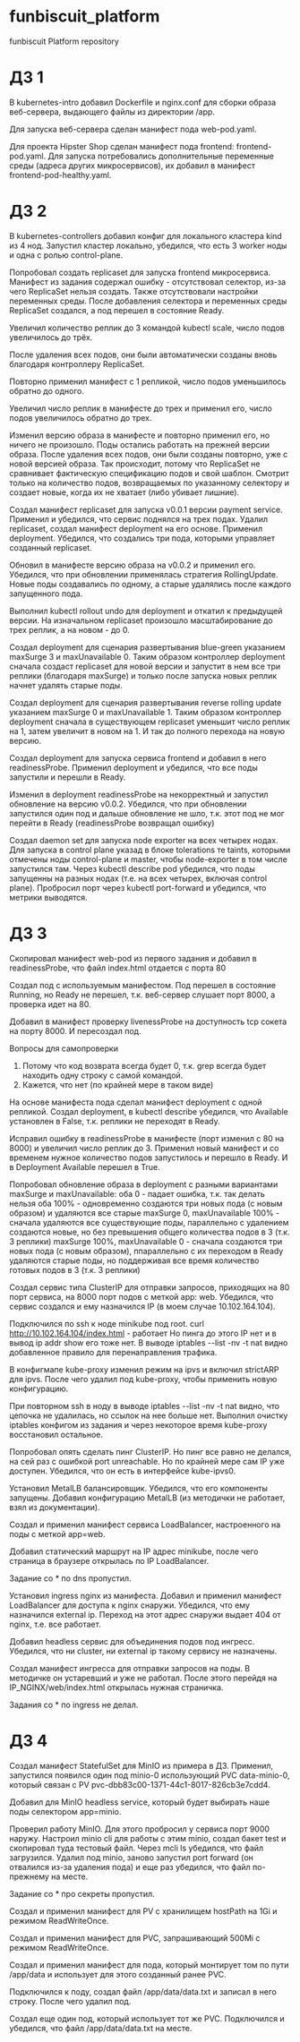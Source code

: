 # funbiscuit_platform
funbiscuit Platform repository

# ДЗ 1
В kubernetes-intro добавил Dockerfile и nginx.conf для сборки образа веб-сервера, выдающего
файлы из директории /app.

Для запуска веб-сервера сделан манифест пода web-pod.yaml.

Для проекта Hipster Shop сделан манифест пода frontend: frontend-pod.yaml. Для запуска
потребовались дополнительные переменные среды (адреса других микросервисов), их добавил
в манифест frontend-pod-healthy.yaml.

# ДЗ 2
В kubernetes-controllers добавил конфиг для локального кластера kind из 4 нод.
Запустил кластер локально, убедился, что есть 3 worker ноды и одна с ролью control-plane.

Попробовал создать replicaset для запуска frontend микросервиса. Манифест из задания содержал
ошибку - отсутствовал селектор, из-за чего ReplicaSet нельзя создать. Также отсутствовали
настройки переменных среды. После добавления селектора и переменных среды ReplicaSet создался,
а под перешел в состояние Ready.

Увеличил количество реплик до 3 командой kubectl scale, число подов увеличилось до трёх.

После удаления всех подов, они были автоматически созданы вновь благодаря контроллеру ReplicaSet.

Повторно применил манифест с 1 репликой, число подов уменьшилось обратно до одного.

Увеличил число реплик в манифесте до трех и применил его, число подов увеличилось обратно до трех.

Изменил версию образа в манифесте и повторно применил его, но ничего не произошло. Поды остались
работать на прежней версии образа. После удаления всех подов, они были созданы повторно, уже с новой
версией образа. Так происходит, потому что ReplicaSet не сравнивает фактическую спецификацию подов
и свой шаблон. Смотрит только на количество подов, возвращаемых по указанному селектору и создает новые,
когда их не хватает (либо убивает лишние).

Создал манифест replicaset для запуска v0.0.1 версии payment service. Применил и убедился, что сервис
поднялся на трех подах. Удалил replicaset, создал манифест deployment на его основе. Применил deployment.
Убедился, что создались три пода, которыми управляет созданный replicaset.

Обновил в манифесте версию образа на v0.0.2 и применил его. Убедился, что при обновлении применялась
стратегия RollingUpdate. Новые поды создавались по одному, а старые удалялись после каждого запущенного пода.

Выполнил kubectl rollout undo для deployment и откатил к предыдущей версии. На изначальном replicaset произошло
масштабирование до трех реплик, а на новом - до 0.

Создал deployment для сценария развертывания blue-green указанием maxSurge 3 и maxUnavailable 0. Таким образом
контроллер deployment сначала создаст replicaset для новой версии и запустит в нем все три реплики (благодаря maxSurge)
и только после запуска новых реплик начнет удалять старые поды.

Создал deployment для сценария развертывания reverse rolling update указанием maxSurge 0 и maxUnavailable 1. Таким образом
контроллер deployment сначала в существующем replicaset уменьшит число реплик на 1, затем увеличит в новом на 1.
И так до полного перехода на новую версию.

Создал deployment для запуска сервиса frontend и добавил в него readinessProbe. Применил deployment и убедился, что
все поды запустили и перешли в Ready.

Изменил в deployment readinessProbe на некорректный и запустил обновление на версию v0.0.2. Убедился, что при обновлении
запустился один под и дальше обновление не шло, т.к. этот под не мог перейти в Ready (readinessProbe возвращал ошибку)

Создал daemon set для запуска node exporter на всех четырех нодах. Для запуска в control plane указад в блоке
tolerations те taints, которыми отмечены ноды control-plane и master, чтобы node-exporter в том числе запустился там.
Через kubectl describe pod убедился, что поды запущенны на разных нодах (т.е. на всех четырех, включая control plane).
Пробросил порт через kubectl port-forward и убедился, что метрики выводятся.

# ДЗ 3
Скопировал манифест web-pod из первого задания и добавил в readinessProbe, что файл index.html отдается с порта 80

Создал под с используемым манифестом. Под перешел в состояние Running, но Ready не перешел, т.к. веб-сервер слушает
порт 8000, а проверка идет на 80.

Добавил в манифест проверку livenessProbe на доступность tcp сокета на порту 8000. И пересоздал под.

Вопросы для самопроверки
1. Потому что код возврата всегда будет 0, т.к. grep всегда будет находить одну строку с самой командой.
2. Кажется, что нет (по крайней мере в таком виде)

На основе манифеста пода сделал манифест deployment с одной репликой. Создал deployment, в kubectl describe убедился,
что Available установлен в False, т.к. реплики не переходят в Ready.

Исправил ошибку в readinessProbe в манифесте (порт изменил с 80 на 8000) и увеличил число реплик до 3. Применил
новый манифест и со временем нужное количество подов запустилось и перешло в Ready. И в Deployment Available перешел
в True.

Попробовал обновление образа в deployment с разными вариантами maxSurge и maxUnavailable:
оба 0 - падает ошибка, т.к. так делать нельзя
оба 100% - одновременно создаются три новых пода (с новым образом) и удаляются все старые
maxSurge 0, maxUnavailable 100% - сначала удаляются все существующие поды, параллельно с удалением создаются новые,
но без превышения общего количества подов в 3 (т.к. 3 реплики)
maxSurge 100%, maxUnavailable 0 - сначала создаются три новых пода (с новым образом), ппараллельно с их переходом в
Ready удаляются старые поды, но поддерживая все время количество готовых подов в 3 (т.к. 3 реплики)

Создал сервис типа ClusterIP для отправки запросов, приходящих на 80 порт сервиса, на 8000 порт подов с меткой app: web.
Убедился, что сервис создался и ему назначился IP (в моем случае 10.102.164.104).

Подключился по ssh к ноде minikube под root.
curl http://10.102.164.104/index.html - работает
Но пинга до этого IP нет и в вывод ip addr show его тоже нет.
В выводе iptables --list -nv -t nat видно добавленное правило для перенаправления трафика.

В конфигмапе kube-proxy изменил режим на ipvs и включил strictARP для ipvs. После чего удалил под kube-proxy, чтобы
применить новую конфигурацию.

При повторном ssh в ноду в выводе iptables --list -nv -t nat видно, что цепочка не удалилась, но ссылок на нее больше нет.
Выполнил очистку iptables конфигом из задания и через некоторое время kube-proxy восстановил остальное.

Попробовал опять сделать пинг ClusterIP. Но пинг все равно не делался, на сей раз с ошибкой port unreachable. Но по
крайней мере сам IP уже доступен. Убедился, что он есть в интерфейсе kube-ipvs0.

Установил MetalLB балансировщик. Убедился, что его компоненты запущены. Добавил конфигурацию MetalLB (из методички
не работает, взял из документации).

Создал и применил манифест сервиса LoadBalancer, настроенного на поды с меткой app=web.

Добавил статический маршрут на IP адрес minikube, после чего страница в браузере открылась по IP LoadBalancer.

Задание со * по dns пропустил.

Установил ingress nginx из манифеста. Добавил и применил манифест LoadBalancer для доступа к nginx снаружи.
Убедился, что ему назначился external ip. Переход на этот адрес снаружи выдает 404 от nginx, т.е. все работает.

Добавил headless сервис для объединения подов под ингресс. Убедился, что ни cluster, ни external ip такому сервису
не назначены.

Создал манифест ингресса для отправки запросов на поды. В методичке он устаревший и уже не работал. После этого
перейдя на IP_NGINX/web/index.html открылась нужная страничка.

Задания со * по ingress не делал.

# ДЗ 4
Создал манифест StatefulSet для MinIO из примера в ДЗ. Применил, запустился появился один под minio-0 использующий
PVC data-minio-0, который связан с PV pvc-dbb83c00-1371-44c1-8017-826cb3e7cdd4.

Добавил для MinIO headless service, который будет выбирать наше поды селектором app=minio.

Проверил работу MinIO. Для этого пробросил у сервиса порт 9000 наружу. Настроил minio cli для работы с этим minio,
создал бакет test и скопировал туда тестовый файл. Через mcli ls убедился, что файл загрузился. Удалил под minio,
заново запустил port forward (он отвалился из-за удаления пода) и еще раз убедился, что файл по-прежнему на месте.

Задание со * про секреты пропустил.

Создал и применил манифест для PV с хранилищем hostPath на 1Gi и режимом ReadWriteOnce.

Создал и применил манифест для PVC, запрашивающий 500Mi с режимом ReadWriteOnce.

Создал и применил манифест для пода, который монтирует том по пути /app/data и использует для этого созданный ранее PVC.

Подключился к поду, создал файл /app/data/data.txt и записал в него строку. После чего удалил под.

Создал еще один под, который использует тот же PVC. Подключился и убедился, что файл /app/data/data.txt на месте.
